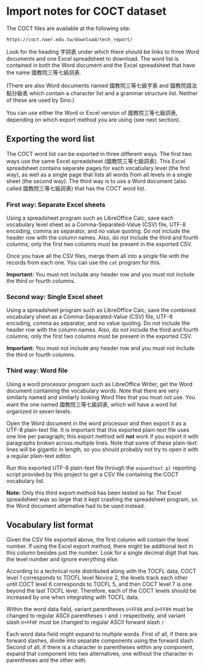 # Import notes for COCT dataset

The COCT files are available at the following site:

    https://coct.naer.edu.tw/download/tech_report/

Look for the heading 字詞表 under which there should be links to three Word documents and one Excel spreadsheet to download.  The word list is contained in both the Word document and the Excel spreadsheet that have the name 國教院三等七級詞表.

(There are also Word documents named 國教院三等七級字表 and 國教院語法點分級表 which contain a character list and a grammar structure list.  Neither of these are used by Sino.)

You can use either the Word or Excel version of 國教院三等七級詞表, depending on which export method you are using (see next section).

## Exporting the word list

The COCT word list can be exported in three different ways.  The first two ways use the same Excel spreadsheet (國教院三等七級詞表).  This Excel spreadsheet contains separate pages for each vocabulary level (the first way), as well as a single page that lists all words from all levels in a single sheet (the second way).  The third way is to use a Word document (also called 國教院三等七級詞表) that has the COCT word list.

### First way: Separate Excel sheets

Using a spreadsheet program such as LibreOffice Calc, save each vocabulary level sheet as a Comma-Separated-Value (CSV) file, UTF-8 encoding, comma as separator, and no value quoting.  Do _not_ include the header row with the column names.  Also, do _not_ include the third and fourth columns; only the first two columns must be present in the exported CSV.

Once you have all the CSV files, merge them all into a single file with the records from each one.  You can use the `cat` program for this.

__Important:__ You must not include any header row and you must not include the third or fourth columns.

### Second way: Single Excel sheet

Using a spreadsheet program such as LibreOffice Calc, save the combined vocabulary sheet as a Comma-Separated-Value (CSV) file, UTF-8 encoding, comma as separator, and no value quoting.  Do _not_ include the header row with the column names.  Also, do _not_ include the third and fourth columns; only the first two columns must be present in the exported CSV.

__Important:__ You must not include any header row and you must not include the third or fourth columns.

### Third way: Word file

Using a word processor program such as LibreOffice Writer, get the Word document containing the vocabulary words.  Note that there are very similarly named and similarly looking Word files that you must _not_ use.  You want the one named 國教院三等七級詞表, which will have a word list organized in seven levels.

Open the Word document in the word processor and then export it as a UTF-8 plain-text file.  It is important that this exported plain-text file uses one line per paragraph; this export method will __not__ work if you export it with paragraphs broken across multiple lines.  Note that some of these plain-text lines will be gigantic in length, so you should probably not try to open it with a regular plain-text editor.

Run this exported UTF-8 plain-text file through the `expandtext.pl` reporting script provided by this project to get a CSV file containing the COCT vocabulary list.

__Note:__ Only this third export method has been tested so far.  The Excel spreadsheet was so large that it kept crashing the spreadsheet program, so the Word document alternative had to be used instead.

## Vocabulary list format

Given the CSV file exported above, the first column will contain the level number.  If using the Excel export method, there might be additional text in this column besides just the number.  Look for a single decimal digit that has the level number and ignore everything else.

According to a technical note distributed along with the TOCFL data, COCT level 1 corresponds to TOCFL level Novice 2, the levels track each other until COCT level 6 corresponds to TOCFL 5, and then COCT level 7 is one beyond the last TOCFL level.  Therefore, each of the COCT levels should be increased by one when integrating with TOCFL data.

Within the word data field, variant parentheses `U+FF08` and `U+FF09` must be changed to regular ASCII parentheses `(` and `)` respectively, and variant slash `U+FF0F` must be changed to regular ASCII forward slash `/`

Each word data field might expand to multiple words.  First of all, if there are forward slashes, divide into separate components using the forward slash.  Second of all, if there is a character in parentheses within any component, expand that component into two alternatives, one without the character in parentheses and the other with.
